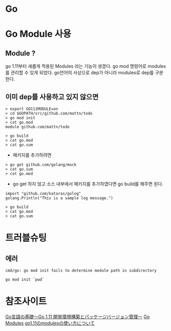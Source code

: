 # Go

# Go Module 사용
## Module ?
go 1.11부터 새롭게 적용된 Modules 라는 기능이 생겼다. go mod 명령어로 modules를 관리할 수 있게 되었다.
go언어의 사상으로 dep가 아니라 modules로 dep를 구분한다.

## 이미 dep를 사용하고 있지 않으면
```shell
> export GO111MODULE=on
> cd $GOPATH/src/github.com/mattn/todo
> go mod init
> cat go.mod
module github.com/mattn/todo

> go build
> cat go.mod
> cat go.sum
```
* 패키지를 추가하려면
```shell
> go get github.com/golang/mock
> cat go.sum
> cat go.mod
```
* go get 하지 않고 소스 내부에서 패키지를 추가하였다면 go build를 해주면 된다.
```shell
import "github.com/kataras/golog"
golang.Println("This is a sample log message.")
```
```shell
> go build
> cat go.mod
> cat go.sum
```

# 트러블슈팅
## 에러
```
cmd/go: go mod init fails to determine module path in subdirectory
```
```
go mod init `pwd`
```

# 참조사이트
[Go言語の基礎〜Go 1.11 開発環境構築とパッケージバージョン管理〜](https://re-engines.com/2018/10/09/go言語の基礎〜go-1-11-パッケージ管理システムと開発環/)
[Go Modules](https://qiita.com/propella/items/e49bccc88f3cc2407745)
[go1.11のmodulesの使い方について](https://qiita.com/yagi5/items/82989a5ecda70a614c27)